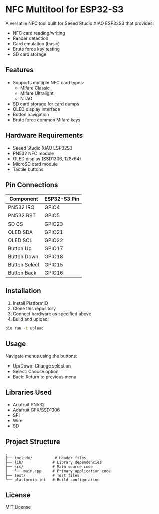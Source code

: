 # NFC Multitool for ESP32-S3

A versatile NFC tool built for Seeed Studio XIAO ESP32S3 that provides:
- NFC card reading/writing
- Reader detection
- Card emulation (basic)
- Brute force key testing
- SD card storage

## Features

- Supports multiple NFC card types:
  - Mifare Classic
  - Mifare Ultralight
  - NTAG
- SD card storage for card dumps
- OLED display interface
- Button navigation
- Brute force common Mifare keys

## Hardware Requirements

- Seeed Studio XIAO ESP32S3
- PN532 NFC module
- OLED display (SSD1306, 128x64)
- MicroSD card module
- Tactile buttons

## Pin Connections

| Component | ESP32-S3 Pin |
|-----------|-------------|
| PN532 IRQ | GPIO4 |
| PN532 RST | GPIO5 |
| SD CS     | GPIO23 |
| OLED SDA  | GPIO21 |
| OLED SCL  | GPIO22 |
| Button Up | GPIO17 |
| Button Down | GPIO18 |
| Button Select | GPIO15 |
| Button Back | GPIO16 |

## Installation

1. Install PlatformIO
2. Clone this repository
3. Connect hardware as specified above
4. Build and upload:
```bash
pio run -t upload
```

## Usage

Navigate menus using the buttons:
- Up/Down: Change selection
- Select: Choose option
- Back: Return to previous menu

## Libraries Used

- Adafruit PN532
- Adafruit GFX/SSD1306
- SPI
- Wire
- SD

## Project Structure

```
.
├── include/          # Header files
├── lib/             # Library dependencies
├── src/             # Main source code
│   └── main.cpp     # Primary application code
├── test/            # Test files
└── platformio.ini   # Build configuration
```

## License

MIT License
